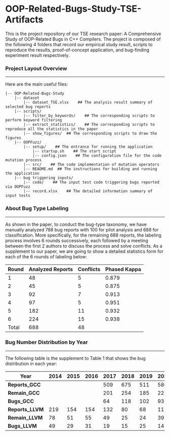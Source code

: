 # OOP-Related-Bugs-Study-TSE-Artifacts
This is the project repository of our TSE research paper: A Comprehensive Study of OOP-Related Bugs in C++ Compilers.
The project is composed of the following 4 folders that record our empirical study result, scripts to reproduce the results, proof-of-concept application, and bug-finding experiment result respectively.

### Project Layout Overview
***
Here are the main useful files:
```
|-- OOP-Related-Bugs-Study
    |-- dataset
        |-- dataset_TSE.xlsx    ## The analysis result summary of selected bug reports
    |-- scripts/
        |-- filter_by_keywords/    ## The corresponding scripts to  perform keyword filtering
        |-- extract_statistics/    ## The corresponding scripts to reproduce all the statistics in the paper
        |-- show_figures/  ## The corresponding scripts to draw the figures
    |-- OOPFuzz/
        |-- setup/    ## The entrance for running the application
            |-- startup.sh    ## The start script
            |-- config.json    ## The configuration file for the code mutation process
        |-- src/    ## The code implementation of mutation operators
        |-- README.md  ## The instructions for building and running the application
    |-- bug triggering inputs/    
        |-- code/    ## The input test code triggering bugs reported via OOPFuzz
        |-- record.xlsx    ## The detailed information summary of input tests 
```

### About Bug Type Labeling
***
As shown in the paper, to conduct the bug-type taxonomy, we have manually analyzed 788 bug reports with 100 for pilot analysis and 688 for classification. More specifically, for the remaining 688 reports, the labeling process involves 6 rounds successively, each followed by a meeting between the first 2 authors to discuss the process and solve conflicts.  As a supplement to our paper, we are going to show a detailed statistics form for each of the 6 rounds of labeling below:

|**Round**|**Analyzed Reports**|**Conflicts**|**Phased Kappa**|
| ----------- | ----------- | ----------- | ----------- |
|1|48|5|0.879|
|2|45|5|0.875|
|3|92|7|0.913|
|4|97|5|0.951|
|5|182|11|0.932|
|6|224|15|0.938|
|Total|688|48| |

### Bug Number Distribution by Year
***

The following table is the supplement to Table 1 that shows the bug distribution in each year:

|**Year**|**2014**|**2015**|**2016**|**2017**|**2018**|**2019**|**2020**|**2021**|**2022**|**2013**|
| ----------- | ----------- | ----------- | ----------- | ----------- | ----------- | ----------- | ----------- | ----------- | ----------- | ----------- |
|**Reports_GCC**||||509|675|511|580|548|358|220|
|**Remain_GCC**||||201|254|185|225|196|129|78|
|**Bugs_GCC**||||64|118|102|93|91|45|73|
|**Reports_LLVM**|219|154|154|132|80|68|111|58|13|16|
|**Remain_LLVM**|78|51|55|49|25|24|39|16|5|11|
|**Bugs_LLVM**|49|29|31|19|15|25|14|9|4|7|








